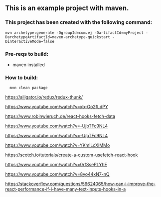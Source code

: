 This is an example project with maven.
----

### This project has been created with the following command:
```
mvn archetype:generate -DgroupId=com.ej -DartifactId=myProject -DarchetypeArtifactId=maven-archetype-quickstart -DinteractiveMode=false
```

### Pre-reqs to build:
* maven installed

### How to build:
```
  mvn clean package
```


https://alligator.io/redux/redux-thunk/

https://www.youtube.com/watch?v=xb-Go2fLdPY

https://www.robinwieruch.de/react-hooks-fetch-data

https://www.youtube.com/watch?v=-UjbTFc9NL4

https://www.youtube.com/watch?v=-UjbTFc9NL4

https://www.youtube.com/watch?v=YKmiLcXiMMo

https://scotch.io/tutorials/create-a-custom-usefetch-react-hook

https://www.youtube.com/watch?v=0rfSsePLYhE

https://www.youtube.com/watch?v=8yo44xN7-nQ

https://stackoverflow.com/questions/56624065/how-can-i-improve-the-react-performance-if-i-have-many-text-inputs-hooks-in-a

